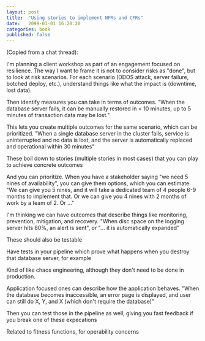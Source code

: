 ```yaml
---
layout: post
title:  "Using stories to implement NFRs and CFRs"
date:   2099-01-01 16:20:20
categories: book
published: false
---
```


(Copied from a chat thread):

I'm planning a client workshop as part of an engagement focused on resilience. The way I want to frame it is not to consider risks as "done", but to look at risk scenarios. For each scenario (DDOS attack, server failure, botched deploy, etc.), understand things like what the impact is (downtime, lost data).

Then identify measures you can take in terms of outcomes. "When the database server fails, it can be manually restored in < 10 minutes, up to 5 minutes of transaction data may be lost."

This lets you create multiple outcomes for the same scenario, which can be prioritized. "When a single database server in the cluster fails, service is uninterrupted and no data is lost, and the server is automatically replaced and operational within 30 minutes"

These boil down to stories (multiple stories in most cases) that you can play to achieve concrete outcomes

And you can prioritize. When you have a stakeholder saying "we need 5 nines of availability", you can give them options, which you can estimate. "We can give you 5 nines, and it will take a dedicated team of 4 people 6-9 months to implement that. Or we can give you 4 nines with 2 months of work by a team of 2. Or ..."

I'm thinking we can have outcomes that describe things like monitoring, prevention, mitigation, and recovery. "When disc space on the logging server hits 80%, an alert is sent", or "... it is automatically expanded"

These should also be testable

Have tests in your pipeline which prove what happens when you destroy that database server, for example

Kind of like chaos engineering, although they don't need to be done in production.

Application focused ones can describe how the application behaves. "When the database becomes inaccessible, an error page is displayed, and user can still do X, Y, and X (which don't require the database)"

Then you can test those in the pipeline as well, giving you fast feedback if you break one of these expecations

Related to fitness functions, for operability concerns
